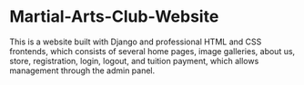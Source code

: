 # Martial-Arts-Club-Website
This is a website built with Django and professional HTML and CSS frontends, which consists of several home pages, image galleries, about us, store, registration, login, logout, and tuition payment, which allows management through the admin panel.
